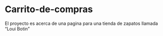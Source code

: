 # Carrito-de-compras
El proyecto es acerca de una pagina para una tienda de zapatos llamada “Loui Botin”

